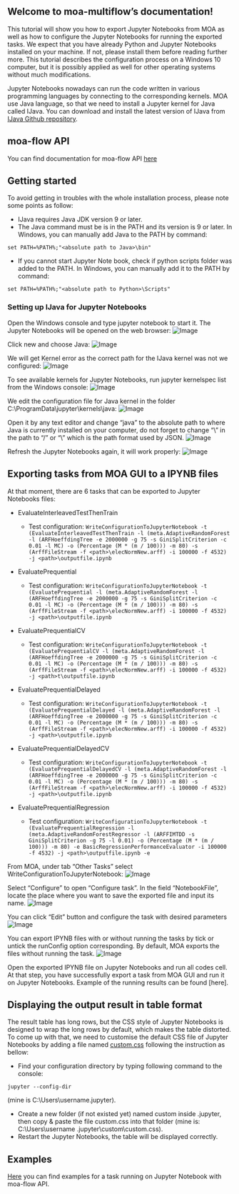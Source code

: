 ## Welcome to moa-multiflow’s documentation!

This tutorial will show you how to export Jupyter Notebooks from MOA as well as how to configure the Jupyter Notebooks for running the exported tasks. We expect that you have already Python and Jupyter Notebooks installed on your machine. If not, please install them before reading further more. This tutorial describes the configuration process on a Windows 10 computer, but it is possibly applied as well for other operating systems without much modifications.

Jupyter Notebooks nowadays can run the code written in various programming languages by connecting to the corresponding kernels. MOA use Java language, so that we need to install a Jupyter kernel for Java called IJava. You can download and install the latest version of IJava from [IJava Github repository](https://github.com/SpencerPark/IJava).

## moa-flow API
You can find documentation for moa-flow API [here](https://github.com/Waikato/moa-flow/blob/master/README.md)

## Getting started
To avoid getting in troubles with the whole installation process, please note some
points as follow:
- IJava requires Java JDK version 9 or later.
- The Java command must be is in the PATH and its version is 9 or later. In
Windows, you can manually add Java to the PATH by command:
```
set PATH=%PATH%;"<absolute path to Java>\bin"
```
- If you cannot start Jupyter Note book, check if python scripts folder was added
to the PATH. In Windows, you can manually add it to the PATH by command:
```
set PATH=%PATH%;"<absolute path to Python>\Scripts"
```
### Setting up IJava for Jupyter Notebooks
Open the Windows console and type jupyter notebook to start it. The Jupyter Notebooks will be opened on the web browser:
![Image](/images/jb-homepage.png)

Click new and choose Java:
![Image](/images/jp-kernel.PNG)

We will get Kernel error as the correct path for the IJava kernel was not we configured:
![Image](/images/jp-kernelerror.png)

To see available kernels for Jupyter Notebooks, run jupyter kernelspec list from the Windows console:
![Image](/images/jp-kernellist.png)

We edit the configuration file for Java kernel in the folder C:\ProgramData\jupyter\kernels\java:
![Image](/images/jp-kernelfolder.png)

Open it by any text editor and change “java” to the absolute path to where Java is currently installed on your computer, do not forget to change “\” in the path to “/” or “\\” which is the path format used by JSON.
![Image](/images/jp-javakernel-config.PNG)

Refresh the Jupyter Notebooks again, it will work properly:
![Image](/images/jp-kernel-success.png)

## Exporting tasks from MOA GUI to a IPYNB files
At that moment, there are 6 tasks that can be exported to Jupyter Notebooks files:
- EvaluateInterleavedTestThenTrain
  * Test configuration: 
` WriteConfigurationToJupyterNotebook -t (EvaluateInterleavedTestThenTrain -l (meta.AdaptiveRandomForest -l (ARFHoeffdingTree -e 2000000 -g 75 -s GiniSplitCriterion -c 0.01 -l MC) -o (Percentage (M * (m / 100))) -m 80) -s (ArffFileStream -f <path>\elecNormNew.arff) -i 100000 -f 4532) -j <path>\outputfile.ipynb `
  
- EvaluatePrequential
  * Test configuration: 
` WriteConfigurationToJupyterNotebook -t (EvaluatePrequential -l (meta.AdaptiveRandomForest -l (ARFHoeffdingTree -e 2000000 -g 75 -s GiniSplitCriterion -c 0.01 -l MC) -o (Percentage (M * (m / 100))) -m 80) -s (ArffFileStream -f <path>\elecNormNew.arff) -i 100000 -f 4532) -j <path>\outputfile.ipynb `
  
- EvaluatePrequentialCV
  * Test configuration: 
` WriteConfigurationToJupyterNotebook -t (EvaluatePrequentialCV -l (meta.AdaptiveRandomForest -l (ARFHoeffdingTree -e 2000000 -g 75 -s GiniSplitCriterion -c 0.01 -l MC) -o (Percentage (M * (m / 100))) -m 80) -s (ArffFileStream -f <path>\elecNormNew.arff) -i 100000 -f 4532) -j <path>t\outputfile.ipynb `
  
- EvaluatePrequentialDelayed
  * Test configuration: 
` WriteConfigurationToJupyterNotebook -t (EvaluatePrequentialDelayed -l (meta.AdaptiveRandomForest -l (ARFHoeffdingTree -e 2000000 -g 75 -s GiniSplitCriterion -c 0.01 -l MC) -o (Percentage (M * (m / 100))) -m 80) -s (ArffFileStream -f <path>\elecNormNew.arff) -i 100000 -f 4532) -j <path>\outputfile.ipynb `
  
- EvaluatePrequentialDelayedCV
  * Test configuration: 
` WriteConfigurationToJupyterNotebook -t (EvaluatePrequentialDelayedCV -l (meta.AdaptiveRandomForest -l (ARFHoeffdingTree -e 2000000 -g 75 -s GiniSplitCriterion -c 0.01 -l MC) -o (Percentage (M * (m / 100))) -m 80) -s (ArffFileStream -f <path>\elecNormNew.arff) -i 100000 -f 4532) -j <path>\outputfile.ipynb `

- EvaluatePrequentialRegression
  * Test configuration: 
` WriteConfigurationToJupyterNotebook -t (EvaluatePrequentialRegression -l (meta.AdaptiveRandomForestRegressor -l (ARFFIMTDD -s GiniSplitCriterion -g 75 -l 0.01) -o (Percentage (M * (m / 100))) -m 80) -e BasicRegressionPerformanceEvaluator -i 100000 -f 4532) -j <path>\outputfile.ipynb -e `

From MOA, under tab “Other Tasks” select WriteConfigurationToJupyterNotebook:
![Image](/images/moa-jb-home.png)

Select “Configure” to open “Configure task”. In the field “NotebookFile”, locate the place where you want to save the exported file and input its name.
![Image](/images/moa-jb-savefile.PNG)

You can click “Edit” button and configure the task with desired parameters
![Image](/images/moa-jb-edittasks.PNG)

You can export IPYNB files with or without running the tasks by tick or untick the runConfig option corresponding. By default, MOA exports the files without running the task.
![Image](/images/moa-jb-runconfig.PNG)

Open the exported IPYNB file on Jupyter Notebooks and run all codes cell. At that step, you have successfully export a task from MOA GUI and run it on Jupyter Notebooks. Example of the running results can be found [here].

## Displaying the output result in table format
The result table has long rows, but the CSS style of Jupyter Notebooks is designed to wrap the long rows by default, which makes the table distorted. To come up with that, we need to customise the default CSS file of Jupyter Notebooks by adding a file named [custom.css](/css/custom.css) following the instruction as bellow:
-	Find your configuration directory by typing following command to the console: 
```
jupyter --config-dir 
```
(mine is C:\Users\username\.jupyter). 
-	Create a new folder (if not existed yet) named custom inside .jupyter\, then copy & paste the file custom.css into that folder (mine is: C:\Users\username \.jupyter\custom\custom.css).
-	Restart the Jupyter Notebooks, the table will be displayed correctly.

## Examples
[Here](/examples/example.ipynb) you can find examples for a task running on Jupyter Notebook with moa-flow API.
